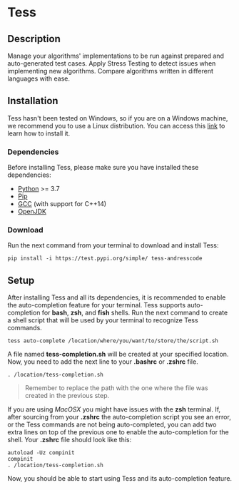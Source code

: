 # Tess

## Description
Manage your algorithms' implementations to be run against prepared and 
auto-generated test cases. Apply Stress Testing to detect issues when 
implementing new algorithms. Compare algorithms written in different languages 
with ease.

## Installation
Tess hasn't been tested on Windows, so if you are on a Windows machine, we 
recommend you to use a Linux distribution. You can access this 
[link](https://docs.microsoft.com/en-us/windows/wsl/install-win10) 
to learn how to install it.

### Dependencies
Before installing Tess, please make sure you have installed these dependencies:

* [Python](https://www.python.org/downloads/) >= 3.7 
* [Pip](https://pip.pypa.io/en/stable/installing/)
* [GCC](https://gcc.gnu.org/install/) (with support for C++14)
* [OpenJDK](https://openjdk.java.net/install/)

### Download
Run the next command from your terminal to download and install Tess:

    pip install -i https://test.pypi.org/simple/ tess-andresscode
    
## Setup
After installing Tess and all its dependencies, it is recommended to enable
the auto-completion feature for your terminal. Tess supports auto-completion
for **bash**, **zsh**, and **fish** shells. Run the next command to create
a shell script that will be used by your terminal to recognize Tess commands.

    tess auto-complete /location/where/you/want/to/store/the/script.sh

A file named **tess-completion.sh** will be created at your specified location.
Now, you need to add the next line to your **.bashrc** or **.zshrc** file.

    . /location/tess-completion.sh
    
>Remember to replace the path with the one where the file was created in the
>previous step.

If you are using _MacOSX_ you might have issues with the **zsh** terminal. If,
after sourcing from your **.zshrc** the auto-completion script you see an error,
or the Tess commands are not being auto-completed, you can add two extra lines
on top of the previous one to enable the auto-completion for the shell. Your
**.zshrc** file should look like this:

    autoload -Uz compinit
    compinit
    . /location/tess-completion.sh

Now, you should be able to start using Tess and its auto-completion feature.